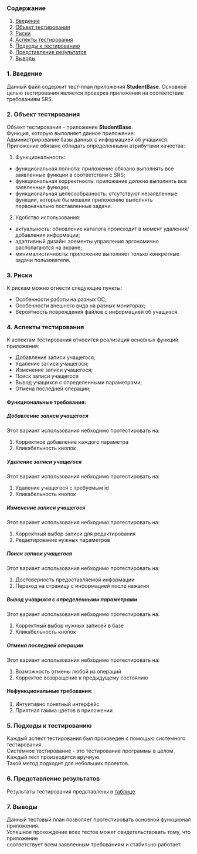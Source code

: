 ### Содержание
  1. [Введение](#1)
  2. [Объект тестирования](#2)
  3. [Риски](#3)
  4. [Аспекты тестирования](#4)<br>
  5. [Подходы к тестированию](#5)
  6. [Представление результатов](#6)
  7. [Выводы](#7)

<a name="1"></a>
### 1. Введение
  Данный файл содержит тест-план приложения **StudentBase**. Основной целью тестирования является
  проверка приложения на соответствие требованиям SRS.

<a name="2"></a>
### 2. Объект тестирования
Объект тестирования -  приложение **StudentBase**.  
Функция, которую выполняет данное приложение:  
Администрирование базы данных с информацией об учащихся. 
Приложение обязано обладать определенными атрибутами качества: 
   
   1. Функциональность:
+ функциональная полнота: приложение обязано выполнять все заявленные функции в соответствии с SRS;
+ функциональная корректность: приложение должно выполнять все заявленные функции;
+ функциональная целесообразность: отсутствуют незаявленные функции, которые бы мешали приложению выполнять первоначально поставленные задачи.

2. Удобство использования:  
+ актуальность: обновление каталога происходит в момент удаления/добавления информации;  
+ адаптивный дизайн: элементы управления эргономично располагаются на экране;  
+ минималистичность: приложение выполняет только конкретные задачи пользователя.  


<a name="3"></a>
### 3. Риски
К рискам можно отнести следующие пункты:
* Особенности работы на разных ОС;
* Особенности внешнего вида на разных мониторах;
* Вероятность повреждения файлов с информацией об учащихся.  

<a name="4"></a>
### 4. Аспекты тестирования
К аспектам тестирования относится реализация основных функций приложения:
* Добавление записи учащегося;
* Удаление записи учащегося;
* Изменение записи учащегося;
* Поиск записи учащегося
* Вывод учащихся с определенными параметрами;
* Отмена последней операции;

#### Функциональные требования:

##### Добавление записи учащегося
Этот вариант использования небходимо протестировать на:
1. Корректное добавление каждого параметра  
2. Кликабельность кнопок

##### Удаление записи учащегося
Этот вариант использования небходимо протестировать на:
1. Удаление учащегося с требуемым id
2. Кликабельность кнопок

##### Изменение записи учащегося  
Этот вариант использования небходимо протестировать на:
1. Корректный выбор записи для редактирования
2. Редактирование нужных параметров

##### Поиск записи учащегося
Этот вариант использования небходимо протестировать на:  
1. Достоверность предоставляемой информации
2. Переход на страницу с информацией после нажатия

##### Вывод учащихся с определенными параметрами
Этот вариант использования небходимо протестировать на:  
1. Корректный выбор нужных записей в базе
2. Кликабельность кнопок

##### Отмена последней операции
Этот вариант использования небходимо протестировать на:  
1. Возможность отмены любой из операций  
2. Корректое возвращение к предыдущему состоянию

#### Нефункциональные требования:
1. Интуитивно понятный интерфейс
2. Приятная гамма цветов в приложении  

<a name="5"></a>
### 5. Подходы к тестированию
Каждый аспект тестирования был произведен с помощью системного тестирования.  
Системное тестирование - это тестирование программы в целом.  
Каждый тест производится вручную.  
Такой метод подходит для небольших проектов.

<a name="6"></a>
### 6. Представление результатов
Результаты тестирования представлены в [таблице](https://github.com/APridy/StudentBase/blob/main/Documents/Testing/test-cases.pdf).

<a name="7"></a>
### 7. Выводы
Данный тестовый план позволяет протестировать основной функционал приложения.  
Успешное прохождение всех тестов может свидетельствовать тому, что приложение  
соответствует всем заявленным требованиям и стабильно работает.
